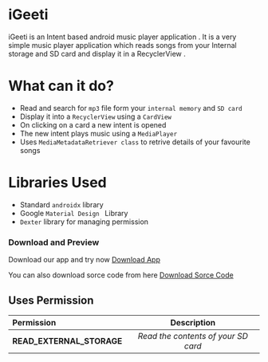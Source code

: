# iGeeti
iGeeti is an Intent based android music player application .
It is a very simple music player application which reads songs from your 
Internal storage and SD card and display it in a RecyclerView .

# What can it do?

- Read and search for `mp3` file form your `internal memory` and `SD card`
- Display it into a `RecyclerView` using a `CardView`
- On clicking on a card a new intent is opened
- The new intent plays music using a `MediaPlayer`
- Uses `MediaMetadataRetriever class` to retrive details of your favourite songs

# Libraries Used

- Standard `androidx` library
- Google `Material Design ` Library
- `Dexter` library for managing permission 

### Download and Preview 

Download our app and try now
<a id="raw-url" href="https://raw.githubusercontent.com/Soumodip-Paul/iGeeti/master/app-debug.apk">Download App</a>

You can also download sorce code from here
[Download Sorce Code](https://github.com/Soumodip-Paul/iGeeti/archive/refs/heads/master.zip "Download Now")

## Uses Permission

| Permission      | Description     |
| :-----------   | :-----------:   |
| __READ_EXTERNAL_STORAGE__     | *Read the contents of your SD card*     |
